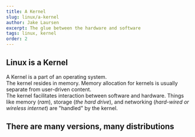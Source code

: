 ```yaml
---
title: A Kernel
slug: linux/a-kernel
author: Jake Laursen
excerpt: The glue between the hardware and software
tags: linux, kernel
order: 2
---
```

## Linux is a Kernel
A Kernel is a part of an operating system.  
The kernel resides in memory. Memory allocation for kernels is usually separate from user-driven content.  
The kernel facilitates interaction between software and hardware. Things like memory (_ram_), storage (_the hard drive_), and networking (_hard-wired or wireless internet_) are "handled" by the kernel.  

## There are many versions, many distributions